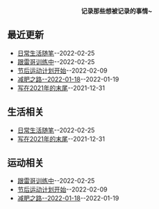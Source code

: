 
**<p align="center">记录那些想被记录的事情~</p>**
## 最近更新
- [日常生活随笔](https://github.com/xiejuqiang/blog/issues/5)--2022-02-25
- [跟雷哥训练中](https://github.com/xiejuqiang/blog/issues/4)--2022-02-25
- [节后运动计划开始](https://github.com/xiejuqiang/blog/issues/3)--2022-02-09
- [减肥之路--2022-01-18](https://github.com/xiejuqiang/blog/issues/2)--2022-01-19
- [写在2021年的末尾](https://github.com/xiejuqiang/blog/issues/1)--2021-12-31
## 生活相关
- [日常生活随笔](https://github.com/xiejuqiang/blog/issues/5)--2022-02-25
- [写在2021年的末尾](https://github.com/xiejuqiang/blog/issues/1)--2021-12-31
## 运动相关
- [跟雷哥训练中](https://github.com/xiejuqiang/blog/issues/4)--2022-02-25
- [节后运动计划开始](https://github.com/xiejuqiang/blog/issues/3)--2022-02-09
- [减肥之路--2022-01-18](https://github.com/xiejuqiang/blog/issues/2)--2022-01-19
